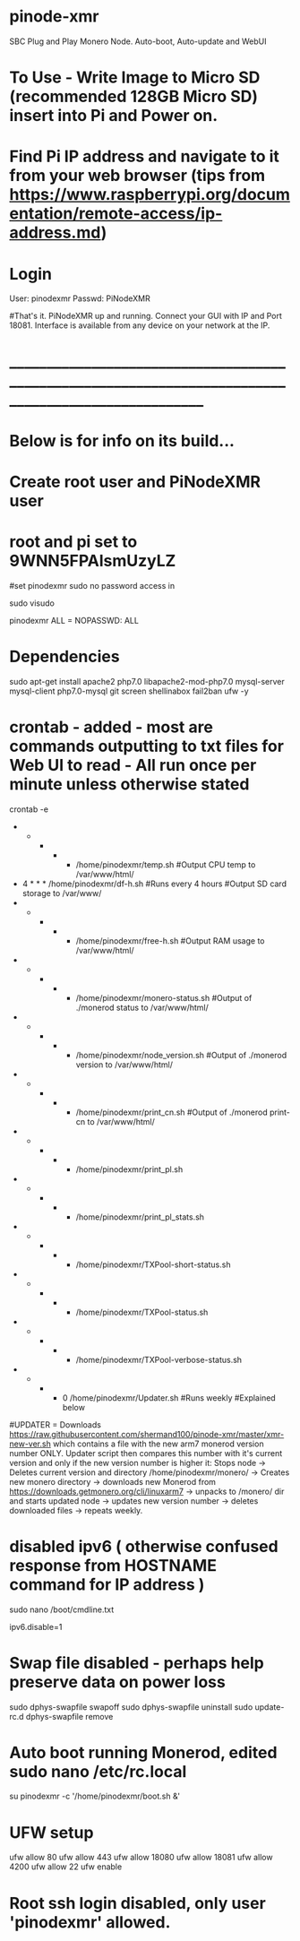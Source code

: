 # pinode-xmr
SBC Plug and Play Monero Node. Auto-boot, Auto-update and WebUI

# To Use - Write Image to Micro SD (recommended 128GB Micro SD) insert into Pi and Power on.
# Find Pi IP address and navigate to it from your web browser (tips from https://www.raspberrypi.org/documentation/remote-access/ip-address.md)

# Login 
User: pinodexmr
Passwd: PiNodeXMR


#That's it. PiNodeXMR up and running. Connect your GUI with IP and Port 18081. Interface is available from any device on your network at the IP.

# ____________________________________________________________________________________________________


# Below is for info on its build...


# Create root user and PiNodeXMR user
# root and pi set to 9WNN5FPAlsmUzyLZ


#set pinodexmr sudo no password access in

sudo visudo

pinodexmr   ALL = NOPASSWD: ALL

# Dependencies

sudo apt-get install apache2 php7.0 libapache2-mod-php7.0 mysql-server mysql-client php7.0-mysql git screen shellinabox fail2ban ufw -y

# crontab - added - most are commands outputting to txt files for Web UI to read - All run once per minute unless otherwise stated

crontab -e

* * * * * /home/pinodexmr/temp.sh				#Output CPU temp to /var/www/html/
* 4 * * * /home/pinodexmr/df-h.sh				#Runs every 4 hours #Output SD card storage to /var/www/
* * * * * /home/pinodexmr/free-h.sh				#Output RAM usage to /var/www/html/
* * * * * /home/pinodexmr/monero-status.sh		#Output of ./monerod status to /var/www/html/
* * * * * /home/pinodexmr/node_version.sh		#Output of ./monerod version to /var/www/html/
* * * * * /home/pinodexmr/print_cn.sh			#Output of ./monerod print-cn to /var/www/html/
* * * * * /home/pinodexmr/print_pl.sh			
* * * * * /home/pinodexmr/print_pl_stats.sh
* * * * * /home/pinodexmr/TXPool-short-status.sh
* * * * * /home/pinodexmr/TXPool-status.sh
* * * * * /home/pinodexmr/TXPool-verbose-status.sh
* * * * 0 /home/pinodexmr/Updater.sh			#Runs weekly #Explained below

#UPDATER = Downloads https://raw.githubusercontent.com/shermand100/pinode-xmr/master/xmr-new-ver.sh which contains a file with the new arm7 monerod version number ONLY.
Updater script then compares this number with it's current version and only if the new version number is higher it:
Stops node -> Deletes current version and directory /home/pinodexmr/monero/ -> Creates new monero directory -> downloads new Monerod from https://downloads.getmonero.org/cli/linuxarm7 -> unpacks to /monero/ dir and starts updated node -> updates new version number -> deletes downloaded files -> repeats weekly.


# disabled ipv6 ( otherwise confused response from HOSTNAME command for IP address )

sudo nano /boot/cmdline.txt

ipv6.disable=1

# Swap file disabled - perhaps help preserve data on power loss

sudo dphys-swapfile swapoff
sudo dphys-swapfile uninstall
sudo update-rc.d dphys-swapfile remove

# Auto boot running Monerod, edited  sudo nano /etc/rc.local

su pinodexmr -c '/home/pinodexmr/boot.sh &'

# UFW setup

ufw allow 80
ufw allow 443
ufw allow 18080
ufw allow 18081
ufw allow 4200
ufw allow 22
ufw enable

# Root ssh login disabled, only user 'pinodexmr' allowed.
